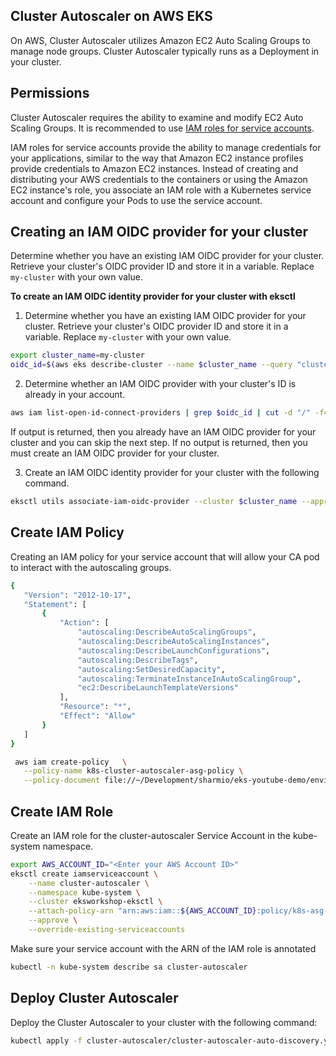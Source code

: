 ## Cluster Autoscaler on AWS EKS
On AWS, Cluster Autoscaler utilizes Amazon EC2 Auto Scaling Groups to manage node groups. Cluster Autoscaler typically runs as a Deployment in your cluster.

## Permissions
Cluster Autoscaler requires the ability to examine and modify EC2 Auto Scaling Groups. It is recommended to use [IAM roles for service accounts](https://docs.aws.amazon.com/eks/latest/userguide/iam-roles-for-service-accounts.html).

 IAM roles for service accounts provide the ability to manage credentials for your applications, similar to the way that Amazon EC2 instance profiles provide credentials to Amazon EC2 instances. Instead of creating and distributing your AWS credentials to the containers or using the Amazon EC2 instance's role, you associate an IAM role with a Kubernetes service account and configure your Pods to use the service account.


## Creating an IAM OIDC provider for your cluster
Determine whether you have an existing IAM OIDC provider for your cluster. Retrieve your cluster's OIDC provider ID and store it in a variable. Replace `my-cluster` with your own value.

**To create an IAM OIDC identity provider for your cluster with eksctl**

1. Determine whether you have an existing IAM OIDC provider for your cluster. Retrieve your cluster's OIDC provider ID and store it in a variable. Replace `my-cluster` with your own value.

```sh
export cluster_name=my-cluster
oidc_id=$(aws eks describe-cluster --name $cluster_name --query "cluster.identity.oidc.issuer" --output text | cut -d '/' -f 5)
```

2. Determine whether an IAM OIDC provider with your cluster's ID is already in your account.

```sh
aws iam list-open-id-connect-providers | grep $oidc_id | cut -d "/" -f4
```

If output is returned, then you already have an IAM OIDC provider for your cluster and you can skip the next step. If no output is returned, then you must create an IAM OIDC provider for your cluster.

3. Create an IAM OIDC identity provider for your cluster with the following command.

```sh
eksctl utils associate-iam-oidc-provider --cluster $cluster_name --approve
```

## Create IAM Policy 

 Creating an IAM policy for your service account that will allow your CA pod to interact with the autoscaling groups.

 ```sh
 {
    "Version": "2012-10-17",
    "Statement": [
        {
            "Action": [
                "autoscaling:DescribeAutoScalingGroups",
                "autoscaling:DescribeAutoScalingInstances",
                "autoscaling:DescribeLaunchConfigurations",
                "autoscaling:DescribeTags",
                "autoscaling:SetDesiredCapacity",
                "autoscaling:TerminateInstanceInAutoScalingGroup",
                "ec2:DescribeLaunchTemplateVersions"
            ],
            "Resource": "*",
            "Effect": "Allow"
        }
    ]
}
 ```

 ```sh
  aws iam create-policy   \
    --policy-name k8s-cluster-autoscaler-asg-policy \
    --policy-document file://~/Development/sharmio/eks-youtube-demo/environment/cluster-autoscaler/ca-iam-policy.json
  ```

## Create IAM Role
Create an IAM role for the cluster-autoscaler Service Account in the kube-system namespace.

```sh
export AWS_ACCOUNT_ID="<Enter your AWS Account ID>"
eksctl create iamserviceaccount \
    --name cluster-autoscaler \
    --namespace kube-system \
    --cluster eksworkshop-eksctl \
    --attach-policy-arn "arn:aws:iam::${AWS_ACCOUNT_ID}:policy/k8s-asg-policy" \
    --approve \
    --override-existing-serviceaccounts
```

Make sure your service account with the ARN of the IAM role is annotated

```sh
kubectl -n kube-system describe sa cluster-autoscaler
```
## Deploy Cluster Autoscaler

Deploy the Cluster Autoscaler to your cluster with the following command:

```sh
kubectl apply -f cluster-autoscaler/cluster-autoscaler-auto-discovery.yaml
```


